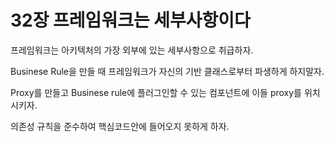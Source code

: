 # 32장 프레임워크는 세부사항이다

프레임워크는 아키텍처의 가장 외부에 있는 세부사항으로 취급하자. 

Businese Rule을 만들 때 프레임워크가 자신의 기반 클래스로부터 파생하게 하지말자. 

Proxy를 만들고 Businese rule에 플러그인할 수 있는 컴포넌트에 이들 proxy를 위치시키자.

의존성 규칙을 준수하여 핵심코드안에 들어오지 못하게 하자.